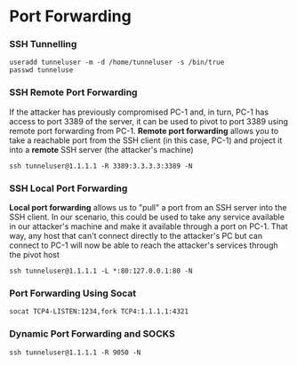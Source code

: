 # Port Forwarding

### SSH Tunnelling

```batch
useradd tunneluser -m -d /home/tunneluser -s /bin/true
passwd tunneluse
```

### SSH Remote Port Forwarding

If the attacker has previously compromised PC-1 and, in turn, PC-1 has access to port 3389 of the server, it can be used to pivot to port 3389 using remote port forwarding from PC-1. **Remote port forwarding** allows you to take a reachable port from the SSH client (in this case, PC-1) and project it into a **remote** SSH server (the attacker's machine)

```batch
ssh tunneluser@1.1.1.1 -R 3389:3.3.3.3:3389 -N
```

### SSH Local Port Forwarding

**Local port forwarding** allows us to "pull" a port from an SSH server into the SSH client. In our scenario, this could be used to take any service available in our attacker's machine and make it available through a port on PC-1. That way, any host that can't connect directly to the attacker's PC but can connect to PC-1 will now be able to reach the attacker's services through the pivot host

```batch
ssh tunneluser@1.1.1.1 -L *:80:127.0.0.1:80 -N
```

### Port Forwarding Using Socat&#x20;

```batch
socat TCP4-LISTEN:1234,fork TCP4:1.1.1.1:4321
```

### Dynamic Port Forwarding and SOCKS&#x20;

```batch
ssh tunneluser@1.1.1.1 -R 9050 -N
```
